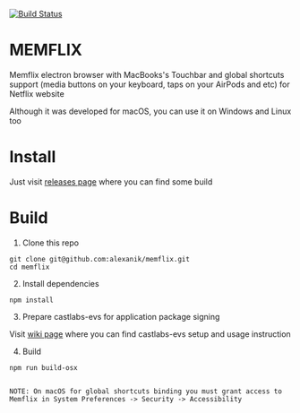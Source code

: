 [![Build Status](https://travis-ci.com/Alexanik/memflix.svg?branch=main)](https://travis-ci.com/Alexanik/memflix)

# MEMFLIX

Memflix electron browser with MacBooks's Touchbar and global shortcuts support (media buttons on your keyboard, taps on your AirPods and etc) for Netflix website

Although it was developed for macOS, you can use it on Windows and Linux too

# Install
Just visit [releases page](https://github.com/Alexanik/memflix/releases) where you can find some build

# Build
1. Clone this repo
```
git clone git@github.com:alexanik/memflix.git
cd memflix
```

2. Install dependencies
```
npm install
```

3. Prepare castlabs-evs for application package signing

Visit [wiki page](https://github.com/castlabs/electron-releases/wiki/EVS) where you can find castlabs-evs setup and usage instruction

4. Build
```
npm run build-osx


NOTE: On macOS for global shortcuts binding you must grant access to Memflix in System Preferences -> Security -> Accessibility